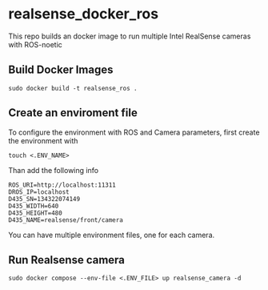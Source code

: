 # realsense_docker_ros
This repo builds an docker image to run multiple Intel RealSense cameras with ROS-noetic

## Build Docker Images
```
sudo docker build -t realsense_ros .
```

## Create an enviroment file
To configure the environment with ROS and Camera parameters, first create the environment with
```
touch <.ENV_NAME>
```
Than add the following info
```
ROS_URI=http://localhost:11311
DROS_IP=localhost
D435_SN=134322074149
D435_WIDTH=640
D435_HEIGHT=480
D435_NAME=realsense/front/camera
```
You can have multiple environment files, one for each camera.

## Run Realsense camera
```
sudo docker compose --env-file <.ENV_FILE> up realsense_camera -d
```
